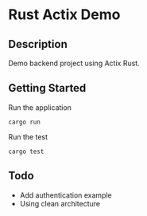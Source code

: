 # Rust Actix Demo

## Description

Demo backend project using Actix Rust.

## Getting Started
Run the application
```
cargo run
```

Run the test
```
cargo test
```

## Todo
- Add authentication example
- Using clean architecture
